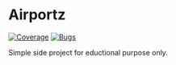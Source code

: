 # Airportz
[![Coverage](https://sonarcloud.io/api/project_badges/measure?project=rawfg_airportz&metric=coverage)](https://sonarcloud.io/dashboard?id=rawfg_airportz)
[![Bugs](https://sonarcloud.io/api/project_badges/measure?project=rawfg_airportz&metric=bugs)](https://sonarcloud.io/dashboard?id=rawfg_airportz)

Simple side project for eductional purpose only.

